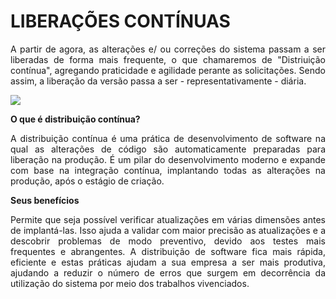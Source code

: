 <div align= "justify">

# LIBERAÇÕES CONTÍNUAS

A partir de agora, as alterações e/ ou correções do sistema passam a ser liberadas de forma mais frequente, o que chamaremos de "Distriuição contínua", agregando praticidade e agilidade perante as solicitações. Sendo assim, a liberação da versão passa a ser - representativamente - diária.

<!-- ![](../Img/embrevenovidades.gif) -->

![](../Img/liberacaoIdeia.jpg)

**O que é distribuição contínua?**

A distribuição contínua é uma prática de desenvolvimento de software na qual as alterações de código são automaticamente preparadas para liberação na produção. É um pilar do desenvolvimento moderno e expande com base na integração contínua, implantando todas as alterações na produção, após o estágio de criação. 

**Seus benefícios**

Permite que seja possível verificar atualizações em várias dimensões antes de implantá-las. Isso ajuda a validar com maior precisão as atualizações e a descobrir problemas de modo preventivo, devido aos testes mais frequentes e abrangentes. 
A distribuição de software fica mais rápida, eficiente e estas práticas ajudam a sua empresa a ser mais produtiva, ajudando a reduzir o número de erros que surgem em decorrência da utilização do sistema por meio dos trabalhos vivenciados.


</div>
